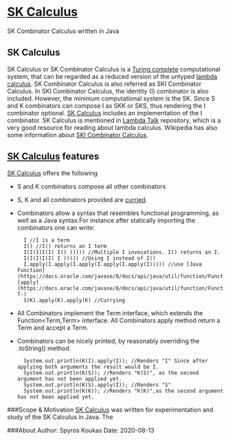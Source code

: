 # [SK Calculus](https://github.com/SpyrosKou/SK-Calculus)
SK Combinator Calculus written in Java

## SK Calculus
SK Calculus or SK Combinator Calculus is a [Turing complete](https://en.wikipedia.org/wiki/Turing_completeness) computational system, that can be regarded as a reduced version of the untyped [lambda calculus](https://en.wikipedia.org/wiki/Lambda_calculus). 
SK Combinator Calculus is also referred as SKI Combinator Calculus. In SKI Combinator Calculus, the identity (I) combinator is also included.
However, the minimum computational system is the SK. Since S and K combinators can compose I as SKK or SKS, thus rendering the I combinator optional.
[SK Calculus](https://github.com/SpyrosKou/SK-Calculus) includes an implementation of the I combinator.
SK Calculus is mentioned in [Lambda Talk](https://github.com/glebec/lambda-talk) repository, which is a very good resource for reading about lambda calculus.
Wikipedia has also some information about [SKI Combinator Calculus](https://en.wikipedia.org/wiki/SKI_combinator_calculus). 

## [SK Calculus](https://github.com/SpyrosKou/SK-Calculus) features
[SK Calculus](https://github.com/SpyrosKou/SK-Calculus) offers the following
- S and K combinators compose all other combinators
- S, K and all combinators provided are [curried](https://en.wikipedia.org/wiki/Currying). 
- Combinators allow a syntax that resembles functional programming, as well as a Java syntax.For instance after statically importing the combinators one can write:

        I //I is a term 
        I() //I() returns an I term
        I(I(I(I(I( I() ))))) //Multiple I invocations. I() returns an I.
        I(I(I(I(I( I ))))) //Using I instead of I()
        I.apply(I.apply(I.apply(I.apply(I.apply(I))))) //use [Java Function](https://docs.oracle.com/javase/8/docs/api/java/util/function/Function.html).[apply](https://docs.oracle.com/javase/8/docs/api/java/util/function/Function.html#apply-T-)  
        S(K).apply(K).apply(K) //Currying

- All Combinators implement the Term interface, which extends the Function<Term,Term> interface. All Combinators apply method return a Term and accept a Term.  
- Combinators can be nicely printed, by reasonably overriding the .toString() method.

        System.out.println(K(I).apply(I)); //Renders "I" Since after applying both arguments the result would be I.
        System.out.println(K(S)); //Renders "K(S)", as the second argument has not been applied yet.
        System.out.println(K(S).apply(I)); //Renders "S"
        System.out.println(K(K)); //Renders "K(K)",as the second argument has not been applied yet.

###Scope & Motivation
[SK Calculus](https://github.com/SpyrosKou/SK-Calculus) was written for experimentation and study of the SK Calculus in Java. 
The 

###About
Author: Spyros Koukas
Date: 2020-08-13